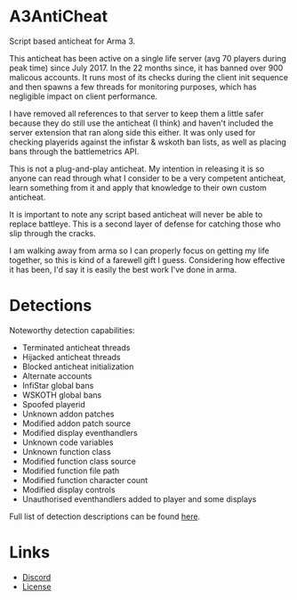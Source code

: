# A3AntiCheat
Script based anticheat for Arma 3.

This anticheat has been active on a single life server (avg 70 players during peak time) since July 2017. In the 22 months since, it has banned over 900 malicous accounts. It runs most of its checks during the client init sequence and then spawns a few threads for monitoring purposes, which has negligible impact on client performance.  

I have removed all references to that server to keep them a little safer because they do still use the anticheat (I think) and haven't included the server extension that ran along side this either. It was only used for checking playerids against the infistar & wskoth ban lists, as well as placing bans through the battlemetrics API.  

This is not a plug-and-play anticheat. My intention in releasing it is so anyone can read through what I consider to be a very competent anticheat, learn something from it and apply that knowledge to their own custom anticheat.

It is important to note any script based anticheat will never be able to replace battleye. This is a second layer of defense for catching those who slip through the cracks.

I am walking away from arma so I can properly focus on getting my life together, so this is kind of a farewell gift I guess. Considering how effective it has been, I'd say it is easily the best work I've done in arma.

# Detections
Noteworthy detection capabilities:
- Terminated anticheat threads
- Hijacked anticheat threads
- Blocked anticheat initialization
- Alternate accounts
- InfiStar global bans
- WSKOTH global bans
- Spoofed playerid
- Unknown addon patches
- Modified addon patch source
- Modified display eventhandlers
- Unknown code variables
- Unknown function class
- Modified function class source
- Modified function file path
- Modified function character count
- Modified display controls
- Unauthorised eventhandlers added to player and some displays

Full list of detection descriptions can be found [here](https://github.com/ConnorAU/A3AntiCheat/blob/master/s_flagged.sqf#L43-L181).

# Links
- [Discord](https://discord.gg/DMkxetD)
- [License](https://github.com/ConnorAU/A3AntiCheat/blob/master/LICENSE)
